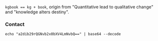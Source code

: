 `kgbook == kg + book`, origin from "Quantitative lead to qualitative change" and "knowledge alters destiny".

### Contact ###
```shell
echo "a2dib29rQGNvb2x0bXV4LmNvbQ==" | base64 --decode
```
